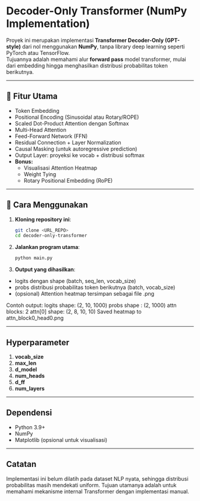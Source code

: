 # Decoder-Only Transformer (NumPy Implementation)

Proyek ini merupakan implementasi **Transformer Decoder-Only (GPT-style)** dari nol menggunakan **NumPy**, tanpa library deep learning seperti PyTorch atau TensorFlow.  
Tujuannya adalah memahami alur **forward pass** model transformer, mulai dari embedding hingga menghasilkan distribusi probabilitas token berikutnya.

---

## 📌 Fitur Utama
- Token Embedding
- Positional Encoding (Sinusoidal atau Rotary/ROPE)
- Scaled Dot-Product Attention dengan Softmax
- Multi-Head Attention
- Feed-Forward Network (FFN)
- Residual Connection + Layer Normalization
- Causal Masking (untuk autoregressive prediction)
- Output Layer: proyeksi ke vocab + distribusi softmax
- **Bonus:** 
  - Visualisasi Attention Heatmap
  - Weight Tying
  - Rotary Positional Embedding (RoPE)

---

## 🚀 Cara Menggunakan
1. **Kloning repository ini**:
   ```bash
   git clone <URL_REPO>
   cd decoder-only-transformer

2. **Jalankan program utama**:
    ```bash
    python main.py

3. **Output yang dihasilkan**:
- logits dengan shape (batch, seq_len, vocab_size)
- probs distribusi probabilitas token berikutnya (batch, vocab_size)
- (opsional) Attention heatmap tersimpan sebagai file .png

Contoh output:
logits shape: (2, 10, 1000)
probs shape : (2, 1000)
attn blocks: 2
attn[0] shape: (2, 8, 10, 10)
Saved heatmap to attn_block0_head0.png

---

## Hyperparameter
1. **vocab_size**
2. **max_len**
3. **d_model**
4. **num_heads**
5. **d_ff**
6. **num_layers**

---

## Dependensi
- Python 3.9+
- NumPy
- Matplotlib (opsional untuk visualisasi)

---

## Catatan
Implementasi ini belum dilatih pada dataset NLP nyata, sehingga distribusi probabilitas masih mendekati uniform. Tujuan utamanya adalah untuk memahami mekanisme internal Transformer dengan implementasi manual.